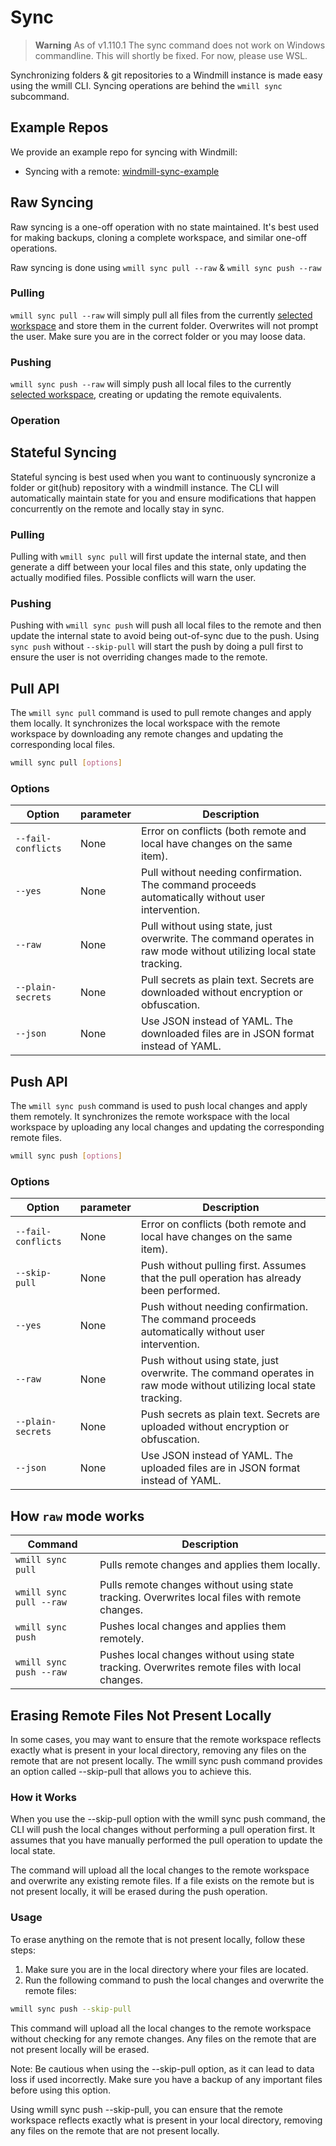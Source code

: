 # Sync

> **Warning**
> As of v1.110.1 The sync command does not work on Windows commandline. This will shortly be fixed. For now, please use WSL.  

Synchronizing folders & git repositories to a Windmill instance is made easy
using the wmill CLI. Syncing operations are behind the `wmill sync` subcommand.

## Example Repos

We provide an example repo for syncing with Windmill:

- Syncing with a remote:
  [windmill-sync-example](https://github.com/windmill-labs/windmill-sync-example)

## Raw Syncing

Raw syncing is a one-off operation with no state maintained. It's best used for
making backups, cloning a complete workspace, and similar one-off operations.

Raw syncing is done using `wmill sync pull --raw` & `wmill sync push --raw`

### Pulling

`wmill sync pull --raw` will simply pull all files from the currently
[selected workspace](./workspace-management.md#selected-workspace) and store
them in the current folder. Overwrites will not prompt the user. Make sure you
are in the correct folder or you may loose data.

### Pushing

`wmill sync push --raw` will simply push all local files to the currently
[selected workspace](./workspace-management.md#selected-workspace), creating or
updating the remote equivalents.

### Operation

## Stateful Syncing

Stateful syncing is best used when you want to continuously syncronize a folder
or git(hub) repository with a windmill instance. The CLI will automatically
maintain state for you and ensure modifications that happen concurrently on the
remote and locally stay in sync.

### Pulling

Pulling with `wmill sync pull` will first update the internal state, and then
generate a diff between your local files and this state, only updating the
actually modified files. Possible conflicts will warn the user.

### Pushing

Pushing with `wmill sync push` will push all local files to the remote and then update the internal state to avoid being out-of-sync due to the push.
Using `sync push` without `--skip-pull` will start the push by doing a pull first to ensure the user is not
overriding changes made to the remote.

## Pull API

The `wmill sync pull` command is used to pull remote changes and apply them locally. It synchronizes the local workspace with the remote workspace by downloading any remote changes and updating the corresponding local files.

```bash
wmill sync pull [options]
```

### Options

| Option             | parameter | Description                                                                                                        |
| ------------------ | --------- | ------------------------------------------------------------------------------------------------------------------ |
| `--fail-conflicts` | None      | Error on conflicts (both remote and local have changes on the same item).                                          |
| `--yes`            | None      | Pull without needing confirmation. The command proceeds automatically without user intervention.                   |
| `--raw`            | None      | Pull without using state, just overwrite. The command operates in raw mode without utilizing local state tracking. |
| `--plain-secrets`  | None      | Pull secrets as plain text. Secrets are downloaded without encryption or obfuscation.                              |
| `--json`           | None      | Use JSON instead of YAML. The downloaded files are in JSON format instead of YAML.                                 |

## Push API

The `wmill sync push` command is used to push local changes and apply them remotely. It synchronizes the remote workspace with the local workspace by uploading any local changes and updating the corresponding remote files.

```bash
wmill sync push [options]
```

### Options

| Option             | parameter | Description                                                                                                        |
| ------------------ | --------- | ------------------------------------------------------------------------------------------------------------------ |
| `--fail-conflicts` | None      | Error on conflicts (both remote and local have changes on the same item).                                          |
| `--skip-pull`      | None      | Push without pulling first. Assumes that the pull operation has already been performed.                            |
| `--yes`            | None      | Push without needing confirmation. The command proceeds automatically without user intervention.                   |
| `--raw`            | None      | Push without using state, just overwrite. The command operates in raw mode without utilizing local state tracking. |
| `--plain-secrets`  | None      | Push secrets as plain text. Secrets are uploaded without encryption or obfuscation.                                |
| `--json`           | None      | Use JSON instead of YAML. The uploaded files are in JSON format instead of YAML.                                   |

## How `raw` mode works

| Command                 | Description                                                                                    |
| ----------------------- | ---------------------------------------------------------------------------------------------- |
| `wmill sync pull`       | Pulls remote changes and applies them locally.                                                 |
| `wmill sync pull --raw` | Pulls remote changes without using state tracking. Overwrites local files with remote changes. |
| `wmill sync push`       | Pushes local changes and applies them remotely.                                                |
| `wmill sync push --raw` | Pushes local changes without using state tracking. Overwrites remote files with local changes. |

## Erasing Remote Files Not Present Locally

In some cases, you may want to ensure that the remote workspace reflects exactly what is present in your local directory, removing any files on the remote that are not present locally. The wmill sync push command provides an option called --skip-pull that allows you to achieve this.

### How it Works

When you use the --skip-pull option with the wmill sync push command, the CLI will push the local changes without performing a pull operation first. It assumes that you have manually performed the pull operation to update the local state.

The command will upload all the local changes to the remote workspace and overwrite any existing remote files. If a file exists on the remote but is not present locally, it will be erased during the push operation.

### Usage

To erase anything on the remote that is not present locally, follow these steps:

1. Make sure you are in the local directory where your files are located.
2. Run the following command to push the local changes and overwrite the remote files:

```bash
wmill sync push --skip-pull
```

This command will upload all the local changes to the remote workspace without checking for any remote changes. Any files on the remote that are not present locally will be erased.

Note: Be cautious when using the --skip-pull option, as it can lead to data loss if used incorrectly. Make sure you have a backup of any important files before using this option.

Using wmill sync push --skip-pull, you can ensure that the remote workspace reflects exactly what is present in your local directory, removing any files on the remote that are not present locally.
